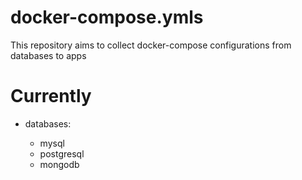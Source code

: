 # docker-compose.ymls

This repository aims to collect docker-compose configurations
from databases to apps

# Currently

- databases:

  - mysql
  - postgresql
  - mongodb

